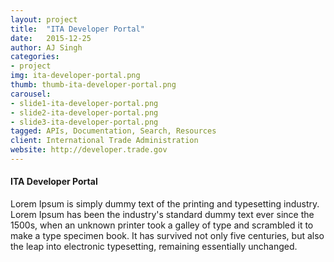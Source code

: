 ```yaml
---
layout: project
title:  "ITA Developer Portal"
date:   2015-12-25 
author: AJ Singh
categories:
- project
img: ita-developer-portal.png
thumb: thumb-ita-developer-portal.png
carousel:
- slide1-ita-developer-portal.png
- slide2-ita-developer-portal.png
- slide3-ita-developer-portal.png
tagged: APIs, Documentation, Search, Resources
client: International Trade Administration
website: http://developer.trade.gov
---
```

#### ITA Developer Portal
Lorem Ipsum is simply dummy text of the printing and typesetting industry. Lorem Ipsum has been the industry's standard dummy text ever since the 1500s, when an unknown printer took a galley of type and scrambled it to make a type specimen book. It has survived not only five centuries, but also the leap into electronic typesetting, remaining essentially unchanged.
